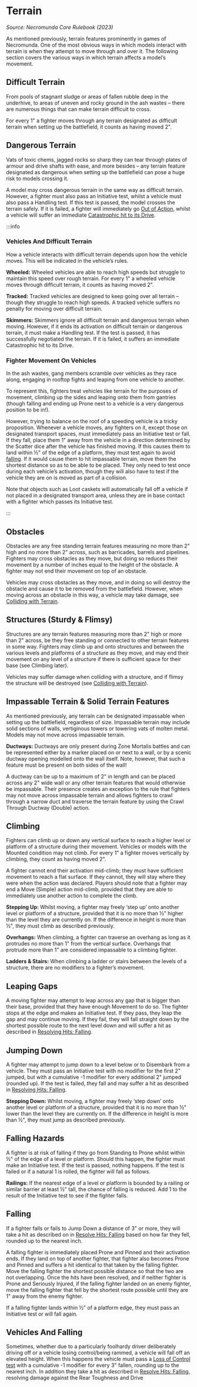 # Terrain

_Source: Necromunda Core Rulebook (2023)_

As mentioned previously, terrain features prominently
in games of Necromunda. One of the most obvious
ways in which models interact with terrain is when they
attempt to move through and over it. The following
section covers the various ways in which terrain affects
a model’s movement.

## Difficult Terrain

From pools of stagnant sludge or areas of fallen rubble
deep in the underhive, to areas of uneven and rocky
ground in the ash wastes – there are numerous things
that can make terrain difficult to cross.

For every 1" a fighter moves through any terrain
designated as difficult terrain when setting up the
battlefield, it counts as having moved 2".

## Dangerous Terrain

Vats of toxic chems, jagged rocks so sharp they
can tear through plates of armour and drive shafts
with ease, and more besides – any terrain feature
designated as dangerous when setting up the
battlefield can pose a huge risk to models crossing it.

A model may cross dangerous terrain in the same
way as difficult terrain. However, a fighter must also
pass an Initiative test, whilst a vehicle must also
pass a Handling test. If this test is passed, the model
crosses the terrain safely. If it is failed, a fighter will
immediately go [Out of Action](/docs/the-rules/resolve-hits#injury-dice), whilst a
vehicle will suffer an immediate [Catastrophic hit to its Drive](/docs/the-rules/resolve-hits-against-vehicles#drive-damage-table).

:::info

### Vehicles And Difficult Terrain

How a vehicle interacts with difficult terrain depends upon how the vehicle moves. This will be indicated in the
vehicle’s rules.

**Wheeled:** Wheeled vehicles are able to reach high speeds but struggle to maintain this speed over rough
terrain. For every 1" a wheeled vehicle moves through difficult terrain, it counts as having moved 2".

**Tracked:** Tracked vehicles are designed to keep going over all terrain – though they struggle to reach high
speeds. A tracked vehicle suffers no penalty for moving over difficult terrain.

**Skimmers:** Skimmers ignore all difficult terrain and dangerous terrain when moving. However, if it ends its
activation on difficult terrain or dangerous terrain, it must make a Handling test. If the test is passed, it has
successfully negotiated the terrain. If it is failed, it suffers an immediate Catastrophic hit to its Drive.

### Fighter Movement On Vehicles

In the ash wastes, gang members scramble over vehicles as they race along, engaging in rooftop fights and
leaping from one vehicle to another.

To represent this, fighters treat vehicles like terrain for the purposes of movement, climbing up the sides and
leaping onto them from gantries (though falling and ending up Prone next to a vehicle is a very dangerous
position to be in!).

However, trying to balance on the roof of a speeding vehicle is a tricky proposition. Whenever a vehicle
moves, any fighters on it, except those on designated transport spaces, must immediately pass an Initiative
test or fall. If they fall, place them 1" away from the vehicle in a direction determined by the Scatter dice after
the vehicle has finished moving. If this causes them to land within ½" of the edge of a platform, they must
test again to avoid [falling](/docs/the-rules/terrain#falling). If it would cause them to hit impassable terrain, move them the
shortest distance so as to be able to be placed. They only need to test once during each vehicle’s activation, though they will also have to test if the vehicle they are on is moved as part of a collision.

Note that objects such as Loot caskets will automatically fall off a vehicle if not placed in a designated
transport area, unless they are in base contact with a fighter which passes its Initiative test.

:::

## Obstacles

Obstacles are any free standing terrain features
measuring no more than 2" high and no more than
2" across, such as barricades, barrels and pipelines. Fighters may cross obstacles as they move, but doing
so reduces their movement by a number of inches
equal to the height of the obstacle. A fighter may not
end their movement on top of an obstacle.

Vehicles may cross obstacles as they move, and in
doing so will destroy the obstacle and cause it to be
removed from the battlefield. However, when moving
across an obstacle in this way, a vehicle may take
damage, see [Colliding with Terrain](/docs/the-rules/vehicle-impacts#colliding-with-terrain).

## Structures (Sturdy & Flimsy)

Structures are any terrain features measuring more
than 2" high or more than 2" across, be they free
standing or connected to other terrain features in some
way. Fighters may climb up and onto structures and
between the various levels and platforms of a structure
as they move, and may end their movement on any
level of a structure if there is sufficient space for their
base (see Climbing later).

Vehicles may suffer damage when colliding with a
structure, and if flimsy the structure will be destroyed
(see [Colliding with Terrain](/docs/the-rules/vehicle-impacts#colliding-with-terrain)).

## Impassable Terrain & Solid Terrain Features

As mentioned previously, any terrain can be
designated impassable when setting up the battlefield, regardless of size. Impassable terrain may include
solid sections of walls, vertiginous towers or towering
vats of molten metal. Models may not move across
impassable terrain.

**Ductways:** Ductways are only present during Zone
Mortalis battles and can be represented either by
a marker placed on or next to a wall, or by a scenic
ductway opening modelled onto the wall itself. Note, however, that such a feature must be present on both
sides of the wall!

A ductway can be up to a maximum of 2" in length and
can be placed across any 2" wide wall or any other
terrain features that would otherwise be impassable. Their presence creates an exception to the rule that
fighters may not move across impassable terrain and
allows fighters to crawl through a narrow duct and
traverse the terrain feature by using the Crawl Through
Ductway (Double) action.

## Climbing

Fighters can climb up or down any vertical surface to
reach a higher level or platform of a structure during
their movement. Vehicles or models with the Mounted
condition may not climb. For every 1" a fighter moves
vertically by climbing, they count as having moved 2".

A fighter cannot end their activation mid-climb; they
must have sufficient movement to reach a flat surface.
If they cannot, they will stay where they were when the
action was declared. Players should note that a fighter
may end a Move (Simple) action mid-climb, provided
that they are able to immediately use another action to
complete the climb.

**Stepping Up:** Whilst moving, a fighter may freely ‘step
up’ onto another level or platform of a structure, provided that it is no more than ½" higher than the
level they are currently on. If the difference in height is
more than ½", they must climb as described previously.

**Overhangs:** When climbing, a fighter can traverse
an overhang as long as it protrudes no more than 1"
from the vertical surface. Overhangs that protrude
more than 1" are considered impassable to a
climbing fighter.

**Ladders & Stairs:** When climbing a ladder or stairs
between the levels of a structure, there are no
modifiers to a fighter’s movement.

## Leaping Gaps

A moving fighter may attempt to leap across any gap
that is bigger than their base, provided that they have
enough Movement to do so. The fighter stops at the
edge and makes an Initiative test. If they pass, they
leap the gap and may continue moving. If they fail, they
will fall straight down by the shortest possible route to the next level down and will suffer a hit as described in [Resolving Hits: Falling](/docs/the-rules/resolve-hits#falling).

## Jumping Down

A fighter may attempt to jump down to a level below
or to Disembark from a vehicle. They must pass an
Initiative test with no modifier for the first 2" jumped, but with a cumulative -1 modifier for every additional 2" jumped (rounded up). If the test is failed, they fall and may suffer a hit as described in [Resolving Hits: Falling](/docs/the-rules/resolve-hits#falling).

**Stepping Down:** Whilst moving, a fighter may freely
‘step down’ onto another level or platform of a
structure, provided that it is no more than ½" lower
than the level they are currently on. If the difference
in height is more than ½", they must jump as
described previously.

## Falling Hazards

A fighter is at risk of falling if they go from Standing
to Prone whilst within ½" of the edge of a level or
platform. Should this happen, the fighter must make an
Initiative test. If the test is passed, nothing happens.
If the test is failed or if a natural 1 is rolled, the fighter
will fall as follows.

**Railings:** If the nearest edge of a level or platform is
bounded by a railing or similar barrier at least ½" tall, the chance of falling is reduced. Add 1 to the result of
the Initiative test to see if the fighter falls.

## Falling

If a fighter falls or fails to Jump Down a distance of 3" or more, they will take a hit as described on in [Resolve Hits: Falling](/docs/the-rules/resolve-hits#falling) based on how far they fell, rounded up to
the nearest inch.

A falling fighter is immediately placed Prone and
Pinned and their activation ends. If they land on top
of another fighter, that fighter also becomes Prone
and Pinned and suffers a hit identical to that taken by
the falling fighter. Move the falling fighter the shortest
possible distance so that the two are not overlapping. Once the hits have been resolved, and if neither fighter
is Prone and Seriously Injured, if the falling fighter
landed on an enemy fighter, move the falling fighter
that fell by the shortest route possible until they are 1"
away from the enemy fighter.

If a falling fighter lands within ½" of a platform edge, they must pass an Initiative test or will fall again.

## Vehicles And Falling

Sometimes, whether due to a particularly foolhardy
driver deliberately driving off or a vehicle losing
control/being rammed, a vehicle will fall off an
elevated height. When this happens the vehicle must
pass a [Loss of Control test](/docs/the-rules/resolve-hits-against-vehicles#loss-of-control-tests) with a
cumulative -1 modifier for every 3" fallen, rounding
up to the nearest inch. In addition they take a hit as described in [Resolve Hits: Falling](/docs/the-rules/resolve-hits#falling), resolving damage against the
Rear Toughness and Drive
